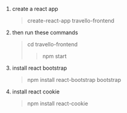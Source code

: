 1. create a react app
    > create-react-app travello-frontend
2. then run these commands 
   >cd travello-frontend
   >>npm start
3. install react bootstrap 
   > npm install react-bootstrap bootstrap
4. install react cookie
    > npm install react-cookie
